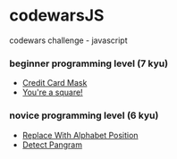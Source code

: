 # codewarsJS
codewars challenge - javascript

### beginner programming level (7 kyu)
- [Credit Card Mask](https://elzuoc.github.io/codewarsJS/credit-card-mask)
- [You're a square!](https://elzuoc.github.io/codewarsJS/you-are-a-square)

### novice programming level (6 kyu)
- [Replace With Alphabet Position](https://elzuoc.github.io/codewarsJS/replace-with-alphabet-position)
- [Detect Pangram](https://elzuoc.github.io/codewarsJS/detect-pangram)